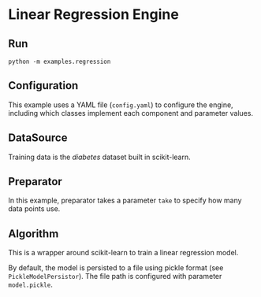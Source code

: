 # Linear Regression Engine

## Run

```
python -m examples.regression
```

## Configuration

This example uses a YAML file (`config.yaml`) to configure the engine,
including which classes implement each component and parameter values.

## DataSource

Training data is the *diabetes* dataset built in scikit-learn.

## Preparator

In this example, preparator takes a parameter `take`
to specify how many data points use.

## Algorithm

This is a wrapper around scikit-learn to train a linear regression model.

By default, the model is persisted to a file using pickle format
(see `PickleModelPersistor`). The file path is configured
with parameter `model.pickle`.


